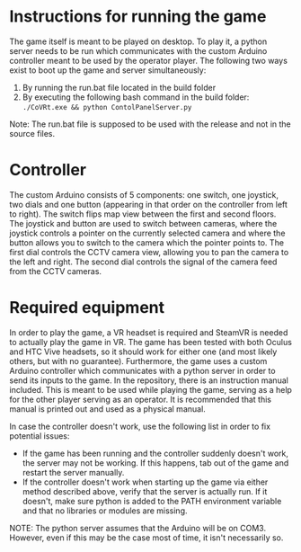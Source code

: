 # Instructions for running the game

The game itself is meant to be played on desktop. To play it, a python server needs to be run which communicates with the custom Arduino controller meant to be used by the operator player. The following two ways exist to boot up the game and server simultaneously:

1. By running the run.bat file located in the build folder
2. By executing the following bash command in the build folder: `./CoVRt.exe && python ContolPanelServer.py`

Note: The run.bat file is supposed to be used with the release and not in the source files.

# Controller

The custom Arduino consists of 5 components: one switch, one joystick, two dials and one button (appearing in that order on the controller from left to right). The switch flips map view between the first and second floors. The joystick and button are used to switch between cameras, where the joystick controls a pointer on the currently selected camera and where the button allows you to switch to the camera which the pointer points to. The first dial controls the CCTV camera view, allowing you to pan the camera to the left and right. The second dial controls the signal of the camera feed from the CCTV cameras.

# Required equipment

In order to play the game, a VR headset is required and SteamVR is needed to actually play the game in VR. The game has been tested with both Oculus and HTC Vive headsets, so it should work for either one (and most likely others, but with no guarantee). Furthermore, the game uses a custom Arduino controller which communicates with a python server in order to send its inputs to the game. In the repository, there is an instruction manual included. This is meant to be used while playing the game, serving as a help for the other player serving as an operator. It is recommended that this manual is printed out and used as a physical manual.

In case the controller doesn't work, use the following list in order to fix potential issues:
- If the game has been running and the controller suddenly doesn't work, the server may not be working. If this happens, tab out of the game and restart the server manually.
- If the controller doesn't work when starting up the game via either method described above, verify that the server is actually run. If it doesn't, make sure python is added to the PATH environment variable and that no libraries or modules are missing. 

NOTE: The python server assumes that the Arduino will be on COM3. However, even if this may be the case most of time, it isn't necessarily so.
